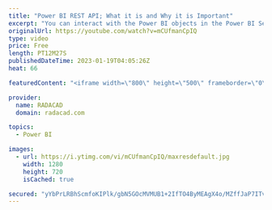 ```yaml
---
title: "Power BI REST API; What it is and Why it is Important"
excerpt: "You can interact with the Power BI objects in the Power BI Service through a set of APIs called Power BI REST API. The Power BI REST API can help automate tasks, build tools that work with Power BI, the configuration of Power BI outside of the platform, and embed Power BI into a third-party application."
originalUrl: https://youtube.com/watch?v=mCUfmanCpIQ
type: video
price: Free
length: PT12M27S
publishedDateTime: 2023-01-19T04:05:26Z
heat: 66

featuredContent: "<iframe width=\"800\" height=\"500\" frameborder=\"0\" src=\"https://www.youtube.com/embed/mCUfmanCpIQ\" allow=\"accelerometer; autoplay; encrypted-media; gyroscope; picture-in-picture\" allowfullscreen></iframe>"

provider:
  name: RADACAD
  domain: radacad.com

topics:
  - Power BI

images:
  - url: https://i.ytimg.com/vi/mCUfmanCpIQ/maxresdefault.jpg
    width: 1280
    height: 720
    isCached: true

secured: "yYbPrLRBhScmfoKIPlk/gbN5GOcMVMUB1+2IfTO4ByMEAgX4o/MZffJaP7ITvadOblzOpedAcjRv6P2/w39x+DKt5UsK8Am46unsAfUrAMouTSk8KmqpMJWdIJX1lqJIgvO9GCxWct4CML7qUijzBOu6rcMLBKA1Kdgbc5bgdxsycYo6+KR8dYyqmQmGz2SjM0KyBpwQ4cTamD8rVJBCjYAITtF1lWsPgbIvTBC0c0vSAetwGVquVJeQkRo4Co1Km93Gzey/2oclGHdIsFzsdTso/V6b1CBkGcfA/5l+lX5eOamSpQFfjI6YdmVu3CXztz28eJf59ktjvaAHPgXCG637fbkaYqhOjqLHJs+2kMmr3e1BoOh+Z8WAurG9/oJGKLnx4ef2vdXP6POQcTWkXC1iqcz4HKTIEP3zgAv8S2w=;er+KZX35W/OM1YrU7ww82w=="
---
```


